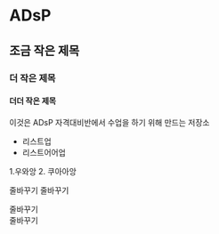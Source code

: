 # ADsP
## 조금 작은 제목

### 더 작은 제목

#### 더더 작은 제목

이것은 ADsP 자격대비반에서 수업을 하기 위해 만드는 저장소

* 리스트업
* 리스트어어업

1.우와앙
2. 쿠아아앙


줄바꾸기
줄바꾸기

줄바꾸기<br>
줄바꾸기
